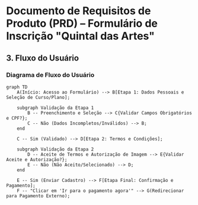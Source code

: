 # Documento de Requisitos de Produto (PRD) – Formulário de Inscrição "Quintal das Artes"

## 3. Fluxo do Usuário

### Diagrama de Fluxo do Usuário

```mermaid
graph TD
    A(Início: Acesso ao Formulário) --> B[Etapa 1: Dados Pessoais e Seleção de Curso/Plano];

    subgraph Validação da Etapa 1
        B -- Preenchimento e Seleção --> C{Validar Campos Obrigatórios e CPF?};
        C -- Não (Dados Incompletos/Inválidos) --> B;
    end

    C -- Sim (Validado) --> D[Etapa 2: Termos e Condições];

    subgraph Validação da Etapa 2
        D -- Aceite de Termos e Autorização de Imagem --> E{Validar Aceite e Autorização?};
        E -- Não (Não Aceito/Selecionado) --> D;
    end

    E -- Sim (Enviar Cadastro) --> F[Etapa Final: Confirmação e Pagamento];
    F -- "Clicar em 'Ir para o pagamento agora'" --> G(Redirecionar para Pagamento Externo);
